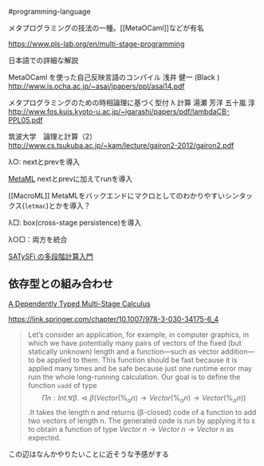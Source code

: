  #programming-language 

メタプログラミングの技法の一種。[[MetaOCaml]]などが有名

https://www.pls-lab.org/en/multi-stage-programming

日本語での詳細な解説

MetaOCaml を使った自己反映言語のコンパイル 浅井 健一  (Black )
http://www.is.ocha.ac.jp/~asai/jpapers/ppl/asai14.pdf

メタプログラミングのための時相論理に基づく型付 λ 計算 湯瀬 芳洋 五十嵐 淳
http://www.fos.kuis.kyoto-u.ac.jp/~igarashi/papers/pdf/lambdaCB-PPL05.pdf

筑波大学　論理と計算（2）
http://www.cs.tsukuba.ac.jp/~kam/lecture/gairon2-2012/gairon2.pdf

λ○: nextとprevを導入

[MetaML](https://www.sciencedirect.com/science/article/pii/S0304397500000530) nextとprevに加えてrunを導入

[[MacroML]] MetaMLをバックエンドにマクロとしてのわかりやすいシンタックス(`letmac`)とかを導入？

λ□: box(cross-stage persistence)を導入

λ○□：両方を統合


[SATySFi の多段階計算入門](https://sankantsu.hatenablog.com/entry/2022/08/19/215024)

## 依存型との組み合わせ

[A Dependently Typed Multi-Stage Calculus](https://arxiv.org/abs/1908.02035)

https://link.springer.com/chapter/10.1007/978-3-030-34175-6_4

> Let’s consider an application, for example, in computer graphics, in which we have potentially many pairs of vectors of the fixed (but statically unknown) length and a function—such as vector addition—to be applied to them. 
> This function should be fast because it is applied many times and be safe because just one runtime error may ruin the whole long-running calculation. 
> Our goal is to define the function `vadd` of type $$Πn : Int.∀β.⊲β(Vector (\%_αn) → Vector (\%_αn) → Vector (\%_αn))$$
> .It takes the length n and returns (β-closed) code of a function to add two vectors of length n. The generated code is run by applying it to ε to obtain a function of type $Vector\; n → Vector\; n → Vector\; n$ as expected.

この辺はなんかやりたいことに近そうな予感がする